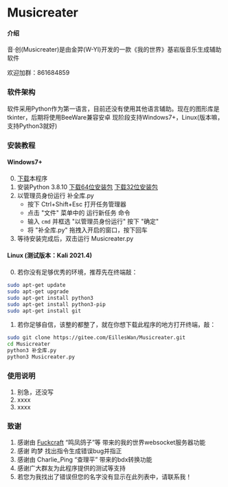 # Musicreater

#### 介绍
音·创(Musicreater)是由金羿(W-YI)开发的一款《我的世界》基岩版音乐生成辅助软件

欢迎加群：861684859

### 软件架构

软件采用Python作为第一语言，目前还没有使用其他语言辅助。现在的图形库是tkinter，后期将使用BeeWare兼容安卓
现阶段支持Windows7+，Linux(版本嘛，支持Python3就好)


### 安装教程

#### Windows7+

0.  [下载](https://gitee.com/EillesWan/Musicreater/repository/archive/master.zip)本程序
1.  安装Python 3.8.10 
    [下载64位安装包](https://www.python.org/ftp/python/3.8.10/python-3.8.10-amd64.exe)
    [下载32位安装包](https://www.python.org/ftp/python/3.8.10/python-3.8.10.exe)
2.  以管理员身份运行 补全库.py 
    -   按下 Ctrl+Shift+Esc 打开任务管理器
    -   点击 "文件" 菜单中的 运行新任务 命令
    -   输入 `cmd` 并框选 "以管理员身份运行" 按下 "确定"
    -   将 "补全库.py" 拖拽入开启的窗口，按下回车
3.  等待安装完成后，双击运行 Musicreater.py

#### Linux (测试版本：Kali 2021.4)

0.  若你没有足够优秀的环境，推荐先在终端敲：
```bash
sudo apt-get update
sudo apt-get upgrade
sudo apt-get install python3
sudo apt-get install python3-pip
sudo apt-get install git
```
1.  若你足够自信，该整的都整了，就在你想下载此程序的地方打开终端，敲：
```bash
sudo git clone https://gitee.com/EillesWan/Musicreater.git
cd Musicreater
python3 补全库.py
python3 Musicreater.py
```


### 使用说明

1.  别急，还没写
2.  xxxx
3.  xxxx

### 致谢

1.  感谢由 [Fuckcraft](https://gitee.com/fuckcraft) “鸣凤鸽子”等 带来的我的世界websocket服务器功能
2.  感谢 昀梦 <QQ1515399885> 找出指令生成错误bug并指正
3.  感谢由 Charlie_Ping “查理平” 带来的bdx转换功能
4.  感谢广大群友为此程序提供的测试等支持
5.  若您为我找出了错误但您的名字没有显示在此列表中，请联系我！


